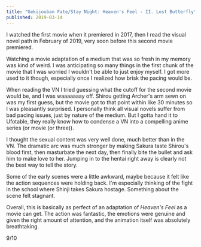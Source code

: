 ```yaml
---
title: "Gekijouban Fate/Stay Night: Heaven's Feel - II. Lost Butterfly"
published: 2019-03-14
---
```


I watched the first movie when it premiered in 2017, then I read the visual novel path in February of 2019, very soon before this second movie premiered.

Watching a movie adaptation of a medium that was so fresh in my memory was kind of weird. I was anticipating so many things in the first chunk of the movie that I was worried I wouldn't be able to just enjoy myself. I got more used to it though, especially once I realized how brisk the pacing would be.

When reading the VN I tried guessing what the cutoff for the second movie would be, and I was waaaaaaay off. Shirou getting Archer's arm sewn on was my first guess, but the movie got to that point within like 30 minutes so I was pleasantly surprised. I personally think all visual novels suffer from bad pacing issues, just by nature of the medium. But I gotta hand it to Ufotable, they really know how to condense a VN into a compelling anime series (or movie (or three)).

I thought the sexual content was very well done, much better than in the VN. The dramatic arc was much stronger by making Sakura taste Shirou's blood first, then masturbate the next day, then finally bite the bullet and ask him to make love to her. Jumping in to the hentai right away is clearly not the best way to tell the story.

Some of the early scenes were a little awkward, maybe because it felt like the action sequences were holding back. I'm especially thinking of the fight in the school where Shinji takes Sakura hostage. Something about the scene felt stagnant.

Overall, this is basically as perfect of an adaptation of _Heaven's Feel_ as a movie can get. The action was fantastic, the emotions were genuine and given the right amount of attention, and the animation itself was absolutely breathtaking.

9/10

